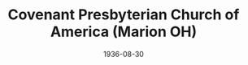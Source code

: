 ---
date: &id001 1936-08-30
end_date: null
location:
  address: null
  city: Marion
  state: OH
minister:
- end: null
  name: Leland Jorgensen
  start: 1938-01-01
  type: pastor
ministers:
- Leland Jorgensen
name: Covenant Presbyterian Church of America
names: null
origination_date: *id001
raw_data: "OH\nMarion\nCovenant Presbyterian Church of America  (August 30, 1936\u2013\
  \ 1938)\n(withdrew to the Bible Presbyterian Church)\nPastor: Leland Jorgensen,\
  \ 1938"
received_from: null
states:
- OH
status:
  active: false
  end_date: 1938-01-01
  reason: withdrawal
  received_from: null
  withdrawal_to: Bible Presbyterian Church
title: Covenant Presbyterian Church of America (Marion OH)

---